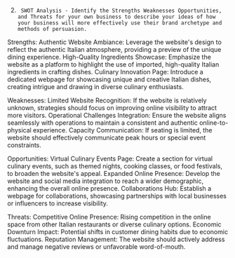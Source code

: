 2.      SWOT Analysis - Identify the Strengths Weaknesses Opportunities, and Threats for your own business to describe your ideas of how your business will more effectively use their brand archetype and methods of persuasion. 

Strengths:
    Authentic Website Ambiance: Leverage the website's design to reflect the authentic Italian atmosphere, providing a preview of the unique dining experience.
    High-Quality Ingredients Showcase: Emphasize the website as a platform to highlight the use of imported, high-quality Italian ingredients in crafting dishes.
    Culinary Innovation Page: Introduce a dedicated webpage for showcasing unique and creative Italian dishes, creating intrigue and drawing in diverse culinary enthusiasts.

Weaknesses:
    Limited Website Recognition: If the website is relatively unknown, strategies should focus on improving online visibility to attract more visitors.
    Operational Challenges Integration: Ensure the website aligns seamlessly with operations to maintain a consistent and authentic online-to-physical experience.
    Capacity Communication: If seating is limited, the website should effectively communicate peak hours or special event constraints.

Opportunities:
    Virtual Culinary Events Page: Create a section for virtual culinary events, such as themed nights, cooking classes, or food festivals, to broaden the website's appeal.
    Expanded Online Presence: Develop the website and social media integration to reach a wider demographic, enhancing the overall online presence.
    Collaborations Hub: Establish a webpage for collaborations, showcasing partnerships with local businesses or influencers to increase visibility.

Threats:
    Competitive Online Presence: Rising competition in the online space from other Italian restaurants or diverse culinary options.
    Economic Downturn Impact: Potential shifts in customer dining habits due to economic fluctuations.
    Reputation Management: The website should actively address and manage negative reviews or unfavorable word-of-mouth.
